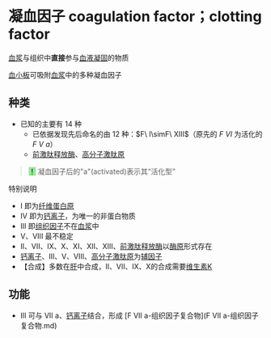 # 凝血因子 coagulation factor；clotting factor

[血浆](血浆.md)与组织中**直接**参与[血液凝固](血液凝固.md)的物质

[血小板](血小板.md)可吸附[血浆](血浆.md)中的多种凝血因子

## 种类

- 已知的主要有 14 种
    - 已依据发现先后命名的由 12 种：$F\ I\simF\ XIII$（原先的 $F\ VI$ 为活化的 $F\ V\ a$）
    - [前激肽释放酶](前激肽释放酶.md)、[高分子激肽原](高分子激肽原.md)

> <mark style="background-color:lightgreen;">！</mark> 凝血因子后的"a"(activated)表示其“活化型”

特别说明
- I 即为[纤维蛋白原](纤维蛋白原.md)
- IV 即为[钙离子](钙离子.md)，为唯一的非蛋白物质
- III 即[组织因子](组织因子.md)不在[血浆](血浆.md)中
- V、VIII 最不稳定
- II、VII、IX、X、XI、XII、XIII、[前激肽释放酶](前激肽释放酶.md)以[酶原](酶原.md)形式存在
- [钙离子](钙离子.md)、III、V、VIII、[高分子激肽原](高分子激肽原.md)为[辅因子](辅因子.md)
- 【合成】多数在[肝](肝.md)中合成，II、VII、IX、X的合成需要[维生素K](维生素K.md)

## 功能

- III 可与 VII a、[钙离子](钙离子.md)结合，形成 [F VII a-组织因子复合物](F VII a-组织因子复合物.md)
